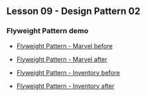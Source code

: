 ## Lesson 09 - Design Pattern 02
### Flyweight Pattern demo

- [Flyweight Pattern - Marvel before](src/main/java/marvel/before)

- [Flyweight Pattern - Marvel after](src/main/java/marvel/after)

- [Flyweight Pattern - Inventory before](src/main/java/marvel/before)

- [Flyweight Pattern - Inventory after](src/main/java/marvel/after)
